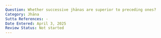 ```yaml
---
Question: Whether successive jhānas are superior to preceding ones?
Category: Jhāna
Sutta References: -
Date Entered: April 3, 2025
Review Status: Not started
---
```

